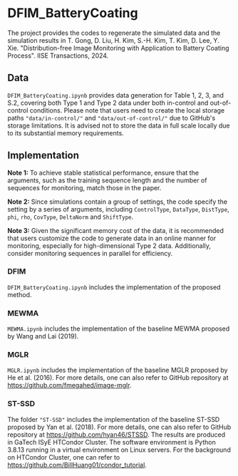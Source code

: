 # DFIM_BatteryCoating
The project provides the codes to regenerate the simulated data and the simulation results in
T. Gong, D. Liu, H. Kim, S.-H. Kim, T. Kim, D. Lee, Y. Xie. "Distribution-free Image Monitoring with Application to Battery Coating Process". IISE Transactions, 2024.

## Data
`DFIM_BatteryCoating.ipynb` provides data generation for Table 1, 2, 3, and S.2, covering both Type 1 and Type 2 data under both in-control and out-of-control conditions. Please note that users need to create the local storage paths `"data/in-control/"` and `"data/out-of-control/"` due to GitHub's storage limitations. It is advised not to store the data in full scale locally due to its substantial memory requirements.


## Implementation

**Note 1:**
To achieve stable statistical performance, ensure that the arguments, such as the training sequence length and the number of sequences for monitoring, match those in the paper.

**Note 2:**
Since simulations contain a group of settings, the code specify the setting by a series of arguments, including `ControlType`, `DataType`, `DistType`, `phi`, `rho`, `CovType`, `DeltaNorm` and `ShiftType`.

**Note 3:**
Given the significant memory cost of the data, it is recommended that users customize the code to generate data in an online manner for monitoring, especially for high-dimensional Type 2 data. Additionally, consider monitoring sequences in parallel for efficiency. 

### DFIM
`DFIM_BatteryCoating.ipynb` includes the implementation of the proposed method. 

### MEWMA
`MEWMA.ipynb` includes the implementation of the baseline MEWMA proposed by Wang and Lai (2019). 

### MGLR
`MGLR.ipynb` includes the implementation of the baseline MGLR proposed by He et al. (2016). For more details, one can also refer to GitHub repository at https://github.com/fmegahed/image-mglr. 

### ST-SSD
The folder `"ST-SSD"` includes the implementation of the baseline ST-SSD proposed by Yan et al. (2018). For more details, one can also refer to GitHub repository at https://github.com/hyan46/STSSD. The results are produced in GaTech ISyE HTCondor Cluster. The software environment is Python 3.8.13 running in a virtual environment on Linux servers. For the background on HTCondor Cluster, one can refer to  https://github.com/BillHuang01/condor_tutorial. 



